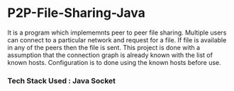 # P2P-File-Sharing-Java

It is a program which implememnts peer to peer file sharing. Multiple users can connect to a particular network and request for a file. If file is available in any of the peers then the file is sent. This project is done with a assumption that the connection graph is already known with the list of known hosts. Configuration is to done using the known hosts before use.

### Tech Stack Used : Java Socket
